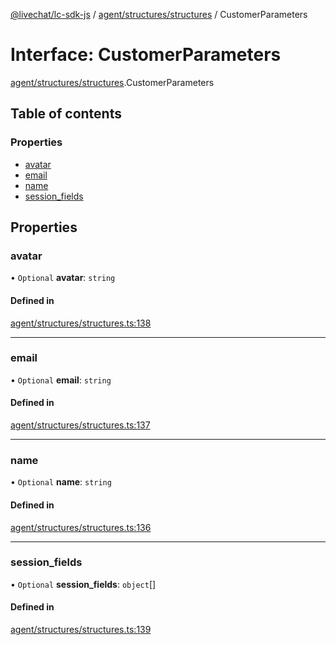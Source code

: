 [@livechat/lc-sdk-js](../README.md) / [agent/structures/structures](../modules/agent_structures_structures.md) / CustomerParameters

# Interface: CustomerParameters

[agent/structures/structures](../modules/agent_structures_structures.md).CustomerParameters

## Table of contents

### Properties

- [avatar](agent_structures_structures.CustomerParameters.md#avatar)
- [email](agent_structures_structures.CustomerParameters.md#email)
- [name](agent_structures_structures.CustomerParameters.md#name)
- [session\_fields](agent_structures_structures.CustomerParameters.md#session_fields)

## Properties

### avatar

• `Optional` **avatar**: `string`

#### Defined in

[agent/structures/structures.ts:138](https://github.com/livechat/lc-sdk-js/blob/10347df/src/agent/structures/structures.ts#L138)

___

### email

• `Optional` **email**: `string`

#### Defined in

[agent/structures/structures.ts:137](https://github.com/livechat/lc-sdk-js/blob/10347df/src/agent/structures/structures.ts#L137)

___

### name

• `Optional` **name**: `string`

#### Defined in

[agent/structures/structures.ts:136](https://github.com/livechat/lc-sdk-js/blob/10347df/src/agent/structures/structures.ts#L136)

___

### session\_fields

• `Optional` **session\_fields**: `object`[]

#### Defined in

[agent/structures/structures.ts:139](https://github.com/livechat/lc-sdk-js/blob/10347df/src/agent/structures/structures.ts#L139)
